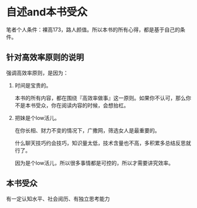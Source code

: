 # 自述and本书受众

笔者个人条件：裸高173，路人颜值。所以本书的所有心得，都是基于自己的条件。

## 针对高效率原则的说明

强调高效率原则，是因为：

1.  时间是宝贵的。

    本书的所有内容，都在围绕『高效率做事』这一原则。如果你不认可，那么你不是本书受众，你在阅读内容的时候，会想抬杠。
2.  把妹是个low活儿。

    在你长相、财力不变的情况下，广撒网，筛选女人是最重要的。

    什么聊天技巧约会技巧，知识量太低，技术含量也不高，多积累多总结反思就行了。

    因为是个low活儿，所以很多事情都是可控的，所以才需要讲究效率。

## 本书受众

有一定认知水平、社会阅历、有独立思考能力



